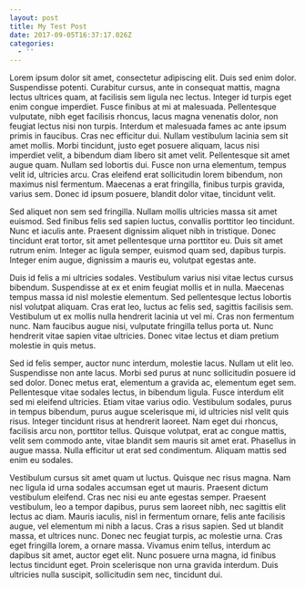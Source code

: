 ```yaml
---
layout: post
title: My Test Post
date: 2017-09-05T16:37:17.026Z
categories:
  - ''
---
```

Lorem ipsum dolor sit amet, consectetur adipiscing elit. Duis sed enim
 dolor. Suspendisse potenti. Curabitur cursus, ante in consequat mattis,
 magna lectus ultrices quam, at facilisis sem ligula nec lectus. Integer
 id turpis eget enim congue imperdiet. Fusce finibus at mi at malesuada.
 Pellentesque vulputate, nibh eget facilisis rhoncus, lacus magna 
venenatis dolor, non feugiat lectus nisi non turpis. Interdum et 
malesuada fames ac ante ipsum primis in faucibus. Cras nec efficitur 
dui. Nullam vestibulum lacinia sem sit amet mollis. Morbi tincidunt, 
justo eget posuere aliquam, lacus nisi imperdiet velit, a bibendum diam 
libero sit amet velit. Pellentesque sit amet augue quam. Nullam sed 
lobortis dui. Fusce non urna elementum, tempus velit id, ultricies arcu.
 Cras eleifend erat sollicitudin lorem bibendum, non maximus nisl 
fermentum. Maecenas a erat fringilla, finibus turpis gravida, varius 
sem. Donec id ipsum posuere, blandit dolor vitae, tincidunt velit.

Sed aliquet non sem sed fringilla. Nullam mollis ultricies massa sit 
amet euismod. Sed finibus felis sed sapien luctus, convallis porttitor 
leo tincidunt. Nunc et iaculis ante. Praesent dignissim aliquet nibh in 
tristique. Donec tincidunt erat tortor, sit amet pellentesque urna 
porttitor eu. Duis sit amet rutrum enim. Integer ac ligula semper, 
euismod quam sed, dapibus turpis. Integer enim augue, dignissim a mauris
 eu, volutpat egestas ante.

Duis id felis a mi ultricies sodales. Vestibulum varius nisi vitae 
lectus cursus bibendum. Suspendisse at ex et enim feugiat mollis et in 
nulla. Maecenas tempus massa id nisl molestie elementum. Sed 
pellentesque lectus lobortis nisl volutpat aliquam. Cras erat leo, 
luctus ac felis sed, sagittis facilisis sem. Vestibulum ut ex mollis 
nulla hendrerit lacinia ut vel mi. Cras non fermentum nunc. Nam faucibus
 augue nisi, vulputate fringilla tellus porta ut. Nunc hendrerit vitae 
sapien vitae ultricies. Donec vitae lectus et diam pretium molestie in 
quis metus.

Sed id felis semper, auctor nunc interdum, molestie lacus. Nullam ut 
elit leo. Suspendisse non ante lacus. Morbi sed purus at nunc 
sollicitudin posuere id sed dolor. Donec metus erat, elementum a gravida
 ac, elementum eget sem. Pellentesque vitae sodales lectus, in bibendum 
ligula. Fusce interdum elit sed mi eleifend ultricies. Etiam vitae 
varius odio. Vestibulum sodales, purus in tempus bibendum, purus augue 
scelerisque mi, id ultricies nisl velit quis risus. Integer tincidunt 
risus at hendrerit laoreet. Nam eget dui rhoncus, facilisis arcu non, 
porttitor tellus. Quisque volutpat, erat ac congue mattis, velit sem 
commodo ante, vitae blandit sem mauris sit amet erat. Phasellus in augue
 massa. Nulla efficitur ut erat sed condimentum. Aliquam mattis sed enim
 eu sodales.

Vestibulum cursus sit amet quam ut luctus. Quisque nec risus magna. Nam 
nec ligula id urna sodales accumsan eget ut mauris. Praesent dictum 
vestibulum eleifend. Cras nec nisi eu ante egestas semper. Praesent 
vestibulum, leo a tempor dapibus, purus sem laoreet nibh, nec sagittis 
elit lectus ac diam. Mauris iaculis, nisl in fermentum ornare, felis 
ante facilisis augue, vel elementum mi nibh a lacus. Cras a risus 
sapien. Sed ut blandit massa, et ultrices nunc. Donec nec feugiat 
turpis, ac molestie urna. Cras eget fringilla lorem, a ornare massa. 
Vivamus enim tellus, interdum ac dapibus sit amet, auctor eget elit. 
Nunc posuere urna magna, id finibus lectus tincidunt eget. Proin 
scelerisque non urna gravida interdum. Duis ultricies nulla suscipit, 
sollicitudin sem nec, tincidunt dui.



